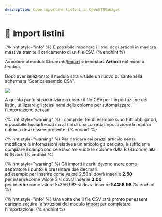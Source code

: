 ```yaml
---
description: Come importare listini in OpenSTAManager
---
```


# 📲 Import listini

{% hint style="info" %}
È possibile importare i listini degli articoli in maniera massiva tramite il caricamento di un file CSV.
{% endhint %}

Accedere al modulo Strumenti/[Import](../../strumenti/import.md) e impostare **Articoli** nel menù a tendina.

Dopo aver selezionato il modulo sarà visibile un nuovo pulsante nella schermata "Scarica esempio CSV".

![](https://firebasestorage.googleapis.com/v0/b/gitbook-x-prod.appspot.com/o/spaces%2F-LZJeLg23eVDvrCv74U7-887967055%2Fuploads%2FieWODcsyGAXzKNZYQysF%2Ffile.png?alt=media)

A questo punto si può iniziare a creare il file CSV per l'importazione dei listini, utilizzare gli stessi nomi delle colonne per automatizzare l'importazione dei dati.



{% hint style="warning" %}
I campi del file di esempio sono tutti obbligatori, è possibile lasciarli vuoti ma ai fini di una corretta importazione la relativa colonna deve essere presente.
{% endhint %}

{% hint style="warning" %}
Per caricare dei prezzi articolo senza modificare le informazioni relative a un articolo già caricato, è sufficiente compilare il campo codice e lasciare vuote le colonne dalla B (Barcode) alla N (Note).
{% endhint %}

{% hint style="warning" %}
Gli importi inseriti devono avere come separatore il punto, e presentare due decimali.\
ad esempio per inserire come valore 2,50 si dovrà inserire **2.50**\
per inserire come valore 3 si dovrà inserire **3.00**\
per inserire come valore 54356,983 si dovrà inserire **54356.98**
{% endhint %}

{% hint style="info" %}
Una volta che il file CSV sarà pronto per essere caricato seguire le istruzioni del modulo [Import](../../strumenti/import.md) per completare l'importazione.
{% endhint %}
